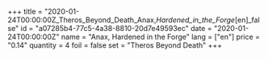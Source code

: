 +++
title = "2020-01-24T00:00:00Z_Theros_Beyond_Death_Anax,_Hardened_in_the_Forge_[en]_false"
id = "a07285b4-77c5-4a38-8810-20d7e49593ec"
date = "2020-01-24T00:00:00Z"
name = "Anax, Hardened in the Forge"
lang = ["en"]
price = "0.14"
quantity = 4
foil = false
set = "Theros Beyond Death"
+++
